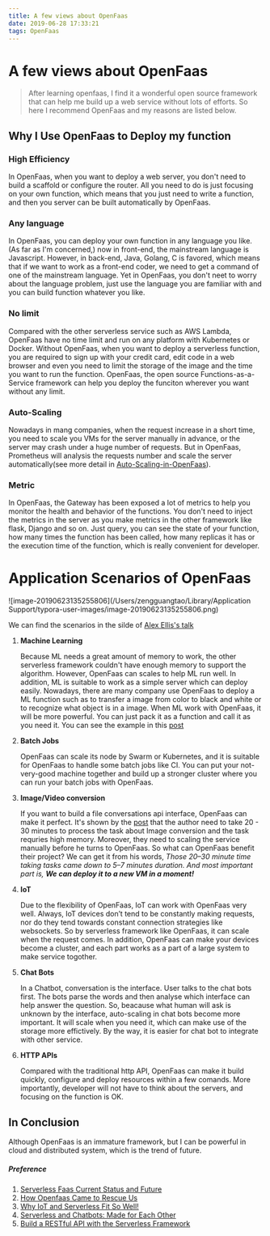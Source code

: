 ```yaml
---
title: A few views about OpenFaas
date: 2019-06-28 17:33:21
tags: OpenFaas
---
```


# A few views about OpenFaas

> After learning openfaas, I find it a wonderful open source framework that can help me build up a web service without lots of efforts. So here I recommend OpenFaas and my reasons are listed below.

## Why I Use OpenFaas to Deploy my function

### High Efficiency

In OpenFaas, when you want to deploy a web server, you don't need to build a scaffold or configure the router. All you need to do is just focusing on your own function, which means that you just need to write a function, and then you server can be built automatically by OpenFaas.



### Any language

In OpenFaas, you can deploy your own function in any language you like. (As far as I'm concerned,) now in front-end, the mainstream language is Javascript. However, in back-end, Java, Golang, C is favored, which means that if we want to work as a front-end coder, we need to get a command of one of the mainstream language. Yet in OpenFaas, you don't neet to worry about the language problem, just use the language you are familiar with and you can build function whatever you like.



### No limit

Compared with the other serverless service such as AWS Lambda, OpenFaas have no time limit and run on any platform with Kubernetes or Docker. Without OpenFaas, when you want to  deploy a serverless function, you are required to sign up with your credit card, edit code in a web browser and even you need to limit the storage of the image and the time you want to run the function. OpenFaas, the open source Functions-as-a-Service framework can help you deploy the funciton wherever you want without any limit.



### Auto-Scaling

Nowadays in mang companies, when the request increase in a short time, you need to scale you VMs for the server manually in advance, or the server may crash under a huge number of requests. But in OpenFaas, Prometheus will analysis the requests number and scale the server automatically(see more detail in [Auto-Scaling-in-OpenFaas](https://chaoscodes.github.io/2019/06/15/Auto-Scaling-in-OpenFaas/)).



### Metric

In OpenFaas, the Gateway has been exposed a lot of metrics to help you monitor the health and behavior of the functions. You don't need to inject the metrics in the server as you make metrics in the other framework like flask, Django and so on. Just query, you can see the state of your function, how many times the function has been called, how many replicas it has or the execution time of the function, which is really convenient for developer.

 

# Application Scenarios of OpenFaas

![image-20190623135255806](/Users/zengguangtao/Library/Application Support/typora-user-images/image-20190623135255806.png)

We can find the scenarios in the silde of [Alex Ellis's talk](https://www.youtube.com/watch?v=C3agSKv2s_w)

1. **Machine Learning**

   Because ML needs a great amount of memory to work, the other serverless framework couldn't have enough memory to support the algorithm. However, OpenFaas can scales to help ML run well. In addition, ML is suitable to work as a simple server which can deploy easily. Nowadays, there are many company use OpenFaas to deploy a ML function such as to transfer a image from color to black and white or to recognize what object is in a image. When ML work with OpenFaas, it will be more powerful. You can just pack it as a function and call it as you need it. You can see the example in this [post](https://finnian.io/blog/colourising-video-with-openfaas-serverless-functions/)

   

2. **Batch Jobs**

   OpenFaas can scale its node by Swarm or Kubernetes, and it is suitable for OpenFaas to handle some batch jobs like CI. You can put your not-very-good machine together and build up a stronger cluster where you can run your batch jobs with OpenFaas.

   

3. **Image/Video conversion**

   If you want to build a file conversations api interface, OpenFaas can make it perfect. It's shown by the [post](https://medium.com/iconscout/how-openfaas-came-to-rescue-us-ec129518cd46) that the author need to take 20 - 30 minutes to process the task about Image conversion and the task requries high memory. Moreover, they need to scaling the service manually before he turns to OpenFaas. So what can OpenFaas benefit their project? We can get it from his words, *Those 20–30 minute time taking tasks came down to 5–7 minutes duration. And most important part is, **We can deploy it to a new VM in a moment!*** 

4. **IoT**

   Due to the flexibility of OpenFaas, IoT can work with OpenFaas very well. Always, IoT devices don’t tend to be constantly making requests, nor do they tend towards constant connection strategies like websockets. So by serverless framework like OpenFaas, it can scale when the request comes. In addition, OpenFaas can make your devices become a cluster, and each part works as a part of a large system to make service togother.

   

5. **Chat Bots**

   In a Chatbot, conversation is the interface. User talks to the chat bots first. The bots parse the words and then analyse which interface can help answer the question. So, beacause what human will ask is unknown by the interface, auto-scaling in chat bots become more important. It will scale when you need it, which can make use of the storage more effictively. By the way, it is easier for chat bot to integrate with other service. 

   

6. **HTTP APIs**

   Compared with the traditional http API, OpenFaas can make it build quickly, configure and deploy resources within a few comands. More importantly, developer will not have to think about the servers, and focusing on the function is OK.



## In Conclusion

Although OpenFaas is an immature framework, but I can be powerful in cloud and distributed system, which is the trend of future.

##### Preference

1. [Serverless Faas Current Status and Future]([http://jolestar.com/serverless-faas-current-status-and-future/](http://jolestar.com/serverless-faas-current-status-and-future/)) 
2. [How Openfaas Came to Rescue Us](https://medium.com/iconscout/how-openfaas-came-to-rescue-us-ec129518cd46)
3. [Why IoT and Serverless Fit So Well!](https://read.iopipe.com/why-iot-and-serverless-fit-so-well-9fc9b9e94de9)
4. [Serverless and Chatbots: Made for Each Other](https://dzone.com/articles/serverless-and-chatbots-made-for-each-other)
5. [Build a RESTful API with the Serverless Framework](https://dev.to/sagar/build-a-restful-api-with-the-serverless-framework-ene)


